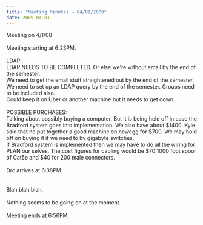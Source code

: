 ```yaml
---
title: "Meeting Minutes – 04/01/2009"
date: 2009-04-01
---
```

Meeting on 4/1/08<br />
<br />
Meeting starting at 6:23PM.<br />
<br />
LDAP:<br />
LDAP NEEDS TO BE COMPLETED. Or else we're without email by the end of the semester.<br />
We need to get the email stuff straightened out by the end of the semester. We need to set up an LDAP query by the end of the semester. Groups need to be included also.<br />
Could keep it on Uber or another machine but it needs to get down.<br />
<br />
POSSIBLE PURCHASES:<br />
Talking about possibly buying a computer. But it is being held off in case the Bradford system goes into implementation. We also have about $1400. Kyle said that he put together a good machine on newegg for $700. We may hold off on buying it if we need to by gigabyte switches.<br />
If Bradford system is implemented then we may have to do all the wiring for PLAN our selves. The cost figures for cabling would be $70 1000 foot spool of Cat5e and $40 for 200 male connectors.<br />
<br />
Drc arrives at 6:38PM.<br />
<br />
<br />
Blah blah blah.<br />
<br />
Nothing seems to be going on at the moment.<br />
<br />
Meeting ends at 6:56PM.